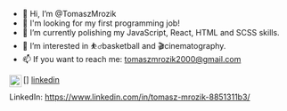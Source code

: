 - 👋 Hi, I’m @TomaszMrozik
- 💼 I'm looking for my first programming job!
- 🌱 I’m currently polishing my JavaScript, React, HTML and SCSS skills.
- 👀 I’m interested in ⛹️‍♂️basketball and 🎬cinematography.
- 📫 If you want to reach me: tomaszmrozik2000@gmail.com

[<img align="left" alt="Toamsz Mrozik | LinkedIn" width="22px" src="https://cdn.jsdelivr.net/npm/simple-icons@v3/icons/linkedin.svg" />] [linkedin]

LinkedIn: https://www.linkedin.com/in/tomasz-mrozik-8851311b3/

<!---
TomaszMrozik/TomaszMrozik is a ✨ special ✨ repository because its `README.md` (this file) appears on your GitHub profile.
You can click the Preview link to take a look at your changes.
--->
[linkedin]: https://www.linkedin.com/in/i-am-tomasz-mrozik/
